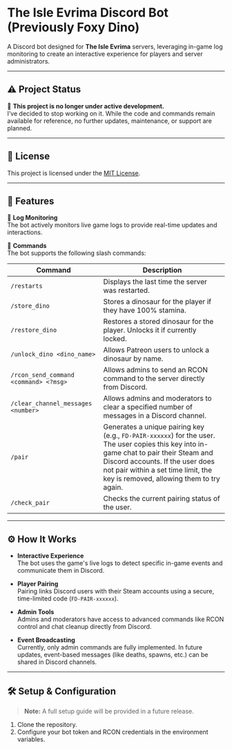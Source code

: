 # The Isle Evrima Discord Bot (Previously Foxy Dino)

A Discord bot designed for **The Isle Evrima** servers, leveraging in-game log monitoring to create an interactive experience for players and server administrators.

---

## ⚠️ Project Status

🚫 **This project is no longer under active development.**  
I’ve decided to stop working on it. While the code and commands remain available for reference, no further updates, maintenance, or support are planned.

---

## 📄 License

This project is licensed under the [MIT License](LICENSE).

---

## 🚀 Features

🔹 **Log Monitoring**  
The bot actively monitors live game logs to provide real-time updates and interactions.

🔹 **Commands**  
The bot supports the following slash commands:

| Command                                 | Description                                                                                                         |
| --------------------------------------- | ------------------------------------------------------------------------------------------------------------------- |
| `/restarts`                             | Displays the last time the server was restarted.                                                                    |
| `/store_dino`                           | Stores a dinosaur for the player if they have 100% stamina.                                                         |
| `/restore_dino`                         | Restores a stored dinosaur for the player. Unlocks it if currently locked.                                          |
| `/unlock_dino <dino_name>`              | Allows Patreon users to unlock a dinosaur by name.                                                                  |
| `/rcon_send_command <command> <?msg>`   | Allows admins to send an RCON command to the server directly from Discord.                                          |
| `/clear_channel_messages <number>`      | Allows admins and moderators to clear a specified number of messages in a Discord channel.                          |
| `/pair`                                 | Generates a unique pairing key (e.g., `FD-PAIR-xxxxxx`) for the user. The user copies this key into in-game chat to pair their Steam and Discord accounts. If the user does not pair within a set time limit, the key is removed, allowing them to try again. |
| `/check_pair`                           | Checks the current pairing status of the user.                                                                      |

---

## ⚙️ How It Works

- **Interactive Experience**  
  The bot uses the game's live logs to detect specific in-game events and communicate them in Discord.

- **Player Pairing**  
  Pairing links Discord users with their Steam accounts using a secure, time-limited code (`FD-PAIR-xxxxxx`).

- **Admin Tools**  
  Admins and moderators have access to advanced commands like RCON control and chat cleanup directly from Discord.

- **Event Broadcasting**  
  Currently, only admin commands are fully implemented. In future updates, event-based messages (like deaths, spawns, etc.) can be shared in Discord channels.

---

## 🛠️ Setup & Configuration

> **Note:** A full setup guide will be provided in a future release.

1. Clone the repository.
2. Configure your bot token and RCON credentials in the environment variables.
